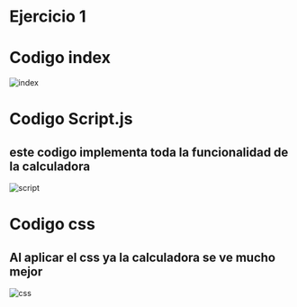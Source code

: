 # Ejercicio 1

# Codigo index

![index](/img/capt1.png "index")


# Codigo Script.js

## este codigo implementa toda la funcionalidad de la calculadora

![script](/img/capt2.png "script")

# Codigo css

## Al aplicar el css ya la calculadora se ve mucho mejor

![css](/img/capt5.png "css") 